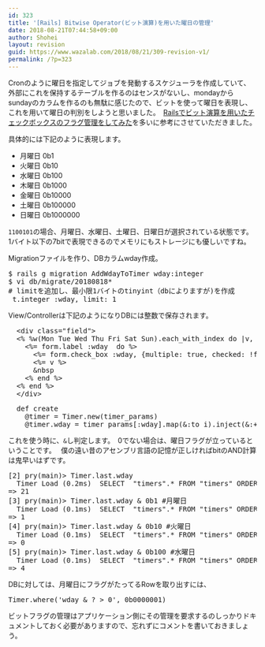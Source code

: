 ```yaml
---
id: 323
title: '[Rails] Bitwise Operator(ビット演算)を用いた曜日の管理'
date: 2018-08-21T07:44:58+09:00
author: Shohei
layout: revision
guid: https://www.wazalab.com/2018/08/21/309-revision-v1/
permalink: /?p=323
---
```

Cronのように曜日を指定してジョブを発動するスケジューラを作成していて、外部にこれを保持するテーブルを作るのはセンスがないし、mondayからsundayのカラムを作るのも無駄に感じたので、ビットを使って曜日を表現し、これを用いて曜日の判別をしようと思いました。　[Railsでビット演算を用いたチェックボックスのフラグ管理をしてみた](https://techandlife.jp/posts/rails-chbox-flg-bit)を多いに参考にさせていただきました。

具体的には下記のように表現します。

* 月曜日 0b1
* 火曜日 0b10 
* 水曜日 0b100 
* 木曜日 0b1000 
* 金曜日 0b10000 
* 土曜日 0b100000 
* 日曜日 0b1000000 

`1100101`の場合、月曜日、水曜日、土曜日、日曜日が選択されている状態です。 1バイト以下の7bitで表現できるのでメモリにもストレージにも優しいですね。

Migrationファイルを作り、DBカラムwday作成。

<pre class="theme:monokai lang:sh decode:true " >$ rails g migration AddWdayToTimer wday:integer
$ vi db/migrate/20180818*
# limitを追加し、最小限1バイトのtinyint（dbによりますが)を作成
 t.integer :wday, limit: 1
</pre> 

View/Controllerは下記のようになりDBには整数で保存されます。

<pre class="theme:monokai lang:ruby decode:true">  &lt;div class="field"&gt;
  &lt;% %w(Mon Tue Wed Thu Fri Sat Sun).each_with_index do |v, i| %&gt;
    &lt;%= form.label :wday  do %&gt;
      &lt;%= form.check_box :wday, {multiple: true, checked: !form.object.wday.nil? &amp;&amp; (form.object.wday &amp; 2**i != 0)}, 2**i %&gt;
      &lt;%= v %&gt;
      &amp;nbsp
    &lt;% end %&gt;
  &lt;% end %&gt;
  &lt;/div&gt;</pre>


 
<pre class="theme:monokai lang:ruby decode:true " >  def create
    @timer = Timer.new(timer_params)
    @timer.wday = timer_params[:wday].map(&amp;:to_i).inject(&amp;:+)</pre> 


これを使う時に、`&`し判定します。　0でない場合は、曜日フラグが立っているということです。　 僕の遠い昔のアセンブリ言語の記憶が正しければbitのAND計算は鬼早いはずです。
 
<pre class="theme:monokai lang:ruby decode:true " >[2] pry(main)&gt; Timer.last.wday
  Timer Load (0.2ms)  SELECT  "timers".* FROM "timers" ORDER BY "timers"."id" DESC LIMIT ?  [["LIMIT", 1]]
=&gt; 21
[3] pry(main)&gt; Timer.last.wday &amp; 0b1 #月曜日
  Timer Load (0.1ms)  SELECT  "timers".* FROM "timers" ORDER BY "timers"."id" DESC LIMIT ?  [["LIMIT", 1]]
=&gt; 1
[4] pry(main)&gt; Timer.last.wday &amp; 0b10 #火曜日
  Timer Load (0.1ms)  SELECT  "timers".* FROM "timers" ORDER BY "timers"."id" DESC LIMIT ?  [["LIMIT", 1]]
=&gt; 0
[5] pry(main)&gt; Timer.last.wday &amp; 0b100 #水曜日
  Timer Load (0.1ms)  SELECT  "timers".* FROM "timers" ORDER BY "timers"."id" DESC LIMIT ?  [["LIMIT", 1]]
=&gt; 4
</pre> 

DBに対しては、月曜日にフラグがたってるRowを取り出すには、

 
<pre class="theme:monokai lang:ruby decode:true " >Timer.where('wday &amp; ? &gt; 0', 0b0000001)</pre> 


ビットフラグの管理はアプリケーション側にその管理を要求するのしっかりドキュメントしておく必要がありますので、忘れずにコメントを書いておきましょう。
